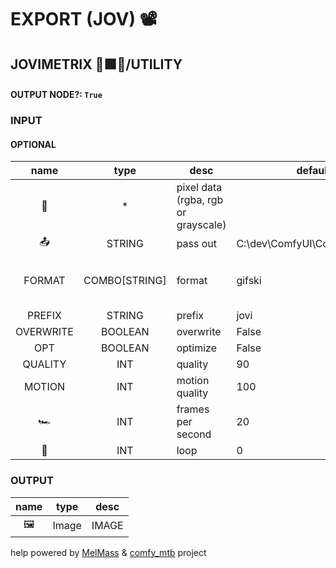 # EXPORT (JOV) 📽

## JOVIMETRIX 🔺🟩🔵/UTILITY



#### OUTPUT NODE?: `True`

### INPUT

#### OPTIONAL

name|type|desc|default|meta
:---:|:---:|---|---|---
👾|*|pixel data (rgba, rgb or grayscale)||
📤|STRING|pass out|C:\dev\ComfyUI\ComfyUI\output|
FORMAT|COMBO[STRING]|format|gifski|gifski, gif, png, jpg
PREFIX|STRING|prefix|jovi|
OVERWRITE|BOOLEAN|overwrite|False|
OPT|BOOLEAN|optimize|False|
QUALITY|INT|quality|90|
MOTION|INT|motion quality|100|
🏎️|INT|frames per second|20|
🔄|INT|loop|0|

### OUTPUT

name|type|desc
:---:|:---:|---
🖼️|Image|IMAGE

help powered by [MelMass](https://github.com/melMass) & [comfy_mtb](https://github.com/melMass/comfy_mtb) project